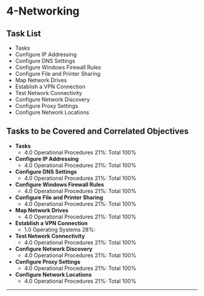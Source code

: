 # 4-Networking

## Task List
- Tasks
- Configure IP Addressing
- Configure DNS Settings
- Configure Windows Firewall Rules
- Configure File and Printer Sharing
- Map Network Drives
- Establish a VPN Connection
- Test Network Connectivity
- Configure Network Discovery
- Configure Proxy Settings
- Configure Network Locations

## Tasks to be Covered and Correlated Objectives

- **Tasks**  
  - 4.0 Operational Procedures     21%: Total      100%
- **Configure IP Addressing**  
  - 4.0 Operational Procedures     21%: Total      100%
- **Configure DNS Settings**  
  - 4.0 Operational Procedures     21%: Total      100%
- **Configure Windows Firewall Rules**  
  - 4.0 Operational Procedures     21%: Total      100%
- **Configure File and Printer Sharing**  
  - 4.0 Operational Procedures     21%: Total      100%
- **Map Network Drives**  
  - 4.0 Operational Procedures     21%: Total      100%
- **Establish a VPN Connection**  
  - 1.0 Operating Systems     28%: 
- **Test Network Connectivity**  
  - 4.0 Operational Procedures     21%: Total      100%
- **Configure Network Discovery**  
  - 4.0 Operational Procedures     21%: Total      100%
- **Configure Proxy Settings**  
  - 4.0 Operational Procedures     21%: Total      100%
- **Configure Network Locations**  
  - 4.0 Operational Procedures     21%: Total      100%

---
